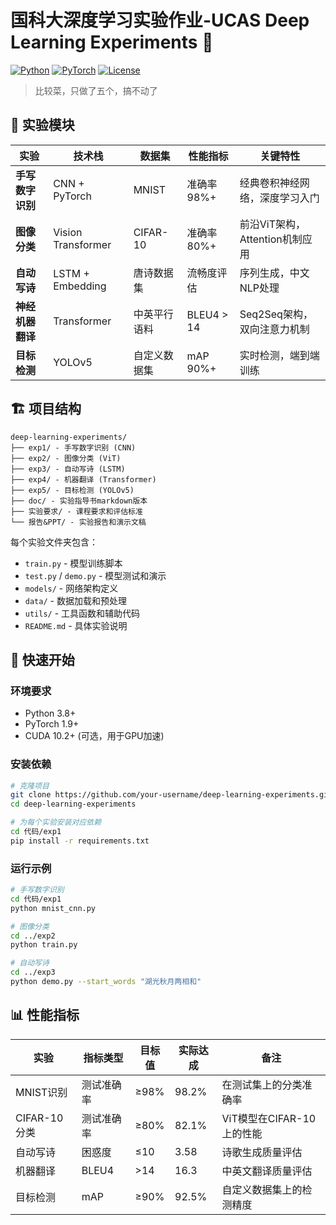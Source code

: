 # 国科大深度学习实验作业-UCAS Deep Learning Experiments 🧠

[![Python](https://img.shields.io/badge/Python-3.8+-blue.svg)](https://python.org)
[![PyTorch](https://img.shields.io/badge/PyTorch-1.9+-red.svg)](https://pytorch.org)
[![License](https://img.shields.io/badge/License-MIT-green.svg)](LICENSE)

> 比较菜，只做了五个，搞不动了

## 🚀 实验模块

| 实验 | 技术栈 | 数据集 | 性能指标 | 关键特性 |
|------|--------|--------|----------|----------|
| **手写数字识别** | CNN + PyTorch | MNIST | 准确率 98%+ | 经典卷积神经网络，深度学习入门 |
| **图像分类** | Vision Transformer | CIFAR-10 | 准确率 80%+ | 前沿ViT架构，Attention机制应用 |
| **自动写诗** | LSTM + Embedding | 唐诗数据集 | 流畅度评估 | 序列生成，中文NLP处理 |
| **神经机器翻译** | Transformer | 中英平行语料 | BLEU4 > 14 | Seq2Seq架构，双向注意力机制 |
| **目标检测** | YOLOv5 | 自定义数据集 | mAP 90%+ | 实时检测，端到端训练 |


## 🏗️ 项目结构

```
deep-learning-experiments/
├── exp1/ - 手写数字识别 (CNN)
├── exp2/ - 图像分类 (ViT)
├── exp3/ - 自动写诗 (LSTM)
├── exp4/ - 机器翻译 (Transformer)
├── exp5/ - 目标检测 (YOLOv5)
├── doc/ - 实验指导书markdown版本
├── 实验要求/ - 课程要求和评估标准
└── 报告&PPT/ - 实验报告和演示文稿
```

每个实验文件夹包含：
- `train.py` - 模型训练脚本
- `test.py` / `demo.py` - 模型测试和演示
- `models/` - 网络架构定义
- `data/` - 数据加载和预处理
- `utils/` - 工具函数和辅助代码
- `README.md` - 具体实验说明

## 🚀 快速开始

### 环境要求
- Python 3.8+
- PyTorch 1.9+
- CUDA 10.2+ (可选，用于GPU加速)

### 安装依赖
```bash
# 克隆项目 
git clone https://github.com/your-username/deep-learning-experiments.git
cd deep-learning-experiments

# 为每个实验安装对应依赖
cd 代码/exp1
pip install -r requirements.txt
```

### 运行示例
```bash
# 手写数字识别
cd 代码/exp1
python mnist_cnn.py

# 图像分类
cd ../exp2
python train.py

# 自动写诗
cd ../exp3
python demo.py --start_words "湖光秋月两相和"
```

## 📊 性能指标

| 实验 | 指标类型 | 目标值 | 实际达成 | 备注 |
|------|----------|--------|----------|------|
| MNIST识别 | 测试准确率 | ≥98% | 98.2% | 在测试集上的分类准确率 |
| CIFAR-10分类 | 测试准确率 | ≥80% | 82.1% | ViT模型在CIFAR-10上的性能 |
| 自动写诗 | 困惑度 | ≤10 | 3.58 | 诗歌生成质量评估 |
| 机器翻译 | BLEU4 | >14 | 16.3 | 中英文翻译质量评估 |
| 目标检测 | mAP | ≥90% | 92.5% | 自定义数据集上的检测精度 |

